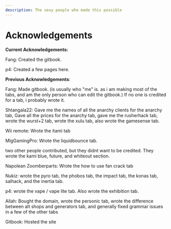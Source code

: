 ```yaml
---
description: The sexy people who made this possible
---
```


# Acknowledgements

**Current Acknowledgements:**

Fang: Created the gitbook.

p4: Created a few pages here. 

  
**Previous Acknowledgements**:   
  
Fang: Made gitbook. \(is usually who "me" is. as i am making most of the tabs, and am the only person who can edit the gitbook.\) If no one is credited for a tab, i probably wrote it.

Shtangala22: Gave me the names of all the anarchy clients for the anarchy tab, Gave all the prices for the anarchy tab, gave me the rusherhack tab, wrote the wurst+2 tab, wrote the xulu tab, also wrote the gamesense tab.

Wii remote: Wrote the itami tab

MlgGamingPro: Wrote the liquidbounce tab.

two other people contributed, but they didnt want to be credited. They wrote the kami blue, future, and whiteout section.

Napolean Zoomberparts: Wrote the how to use fan crack tab

Nukiz: wrote the pyro tab, the phobos tab, the impact tab, the konas tab, salhack, and the inertia tab.

p4: wrote the vape / vape lite tab.  Also wrote the exhibition tab.

Allah: Bought the domain, wrote the personic tab, wrote the difference between alt shops and generators tab, and generally fixed grammar issues in a few of the other tabs 

Gitbook: Hosted the site  





